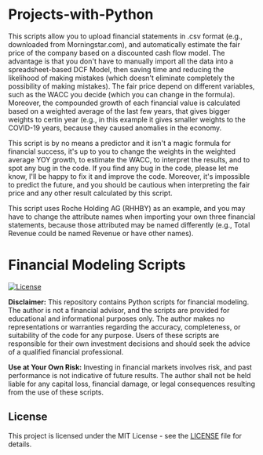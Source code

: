 # Projects-with-Python

This scripts allow you to upload financial statements in .csv format (e.g., downloaded from Morningstar.com), and automatically estimate the fair price of the company based on a discounted cash flow model. The advantage is that you don't have to manually import all the data into a spreadsheet-based DCF Model, then saving time and reducing the likelihood of making mistakes (which doesn't eliminate completely the possibility of making mistakes). The fair price depend on different variables, such as the WACC you decide (which you can change in the formula). Moreover, the compounded growth of each financial value is calculated based on a weighted average of the last few years, that gives bigger weights to certin year (e.g., in this example it gives smaller weights to the COVID-19 years, because they caused anomalies in the economy.

This script is by no means a predictor and it isn't a magic formula for financial success, it's up to you to change the weights in the weighted average YOY growth, to estimate the WACC, to interpret the results, and to spot any bug in the code. If you find any bug in the code, please let me know, I'll be happy to fix it and improve the code. Moreover, it's impossible to predict the future, and you should be cautious when interpreting the fair price and any other result calculated by this script.

This script uses Roche Holding AG (RHHBY) as an example, and you may have to change the attribute names when importing your own three financial statements, because those attributed may be named differently (e.g., Total Revenue could be named Revenue or have other names).

# Financial Modeling Scripts

[![License](https://img.shields.io/badge/License-MIT-blue.svg)](https://opensource.org/licenses/MIT)

**Disclaimer:** This repository contains Python scripts for financial modeling. The author is not a financial advisor, and the scripts are provided for educational and informational purposes only. The author makes no representations or warranties regarding the accuracy, completeness, or suitability of the code for any purpose. Users of these scripts are responsible for their own investment decisions and should seek the advice of a qualified financial professional.

**Use at Your Own Risk:** Investing in financial markets involves risk, and past performance is not indicative of future results. The author shall not be held liable for any capital loss, financial damage, or legal consequences resulting from the use of these scripts.

## License

This project is licensed under the MIT License - see the [LICENSE](LICENSE) file for details.

